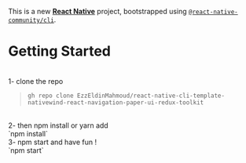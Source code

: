 This is a new [**React Native**](https://reactnative.dev) project, bootstrapped using [`@react-native-community/cli`](https://github.com/react-native-community/cli).

# Getting Started
<br />
1- clone the repo  
<br />

> `gh repo clone EzzEldinMahmoud/react-native-cli-template-nativewind-react-navigation-paper-ui-redux-toolkit`

<br />
2- then npm install or yarn add 
<br />
`npm install`

<br />
3- npm start and have fun !
<br />
`npm start`
<br />



